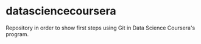 # datasciencecoursera
Repository in order to show first steps using Git in Data Science Coursera's program.
